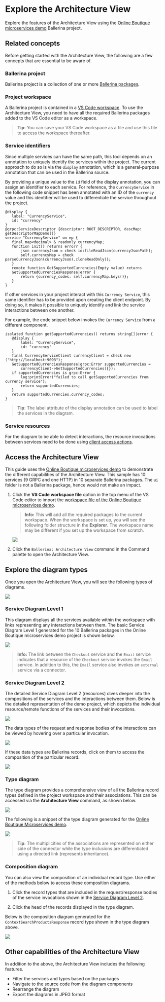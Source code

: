 # Explore the Architecture View

Explore the features of the Architecture View using the [Online Boutique microservices demo](https://github.com/ballerina-guides/gcp-microservices-demo) Ballerina project.

## Related concepts

Before getting started with the Architecture View, the following are a few concepts that are essential to be aware of.

### Ballerina project

 Ballerina project is a collection of one or more [Ballerina packages](https://ballerina.io/learn/package-references/).

### Project workspace

A Ballerina project is contained in a [VS Code workspace](https://code.visualstudio.com/docs/editor/workspaces). To use the Architecture View, you need to have all the required Ballerina packages added to the VS Code editor as a workspace.

>**Tip:** You can save your VS Code workspace as a file and use this file to access the workspace thereafter.

### Service identifiers

Since multiple services can have the same path, this tool depends on an annotation to uniquely identify the services within the project. The current approach to do so is via the `display` annotation, which is a general-purpose annotation that can be used in the Ballerina source.

By providing a unique value to the `id` field of the display annotation, you can assign an identifier to each service. For reference, the `CurrencyService` in the following code snippet has been annotated with an ID of the `currency` value and this identifier will be used to differentiate the service throughout the project.

```ballerina
@display {
   label: "CurrencyService",
   id: "currency"
}
@grpc:ServiceDescriptor {descriptor: ROOT_DESCRIPTOR, descMap: getDescriptorMapDemo()}
service "CurrencyService" on ep {
   final map<decimal> & readonly currencyMap;
   function init() returns error? {
       json currencyJson = check io:fileReadJson(currencyJsonPath);
       self.currencyMap = check parseCurrencyJson(currencyJson).cloneReadOnly();
   }
   remote function GetSupportedCurrencies(Empty value) returns 
   GetSupportedCurrenciesResponse|error {
       return {currency_codes: self.currencyMap.keys()};
   }
}
```

If other services in your project interact with this `Currency Service`, this same identifier has to be provided upon creating the client endpoint. By doing so, it makes it possible to uniquely identify and link the service interactions between one another. 

For example, the code snippet below invokes the `Currency Service` from a different component.

```ballerina
isolated function getSupportedCurrencies() returns string[]|error {
   @display {
       label: "CurrencyService",
       id: "currency"
   }
   final CurrencyServiceClient currencyClient = check new ("http://localhost:9093");
   GetSupportedCurrenciesResponse|grpc:Error supportedCurrencies = 
       currencyClient->GetSupportedCurrencies({});
   if supportedCurrencies is grpc:Error {
       log:printError("failed to call getSupportedCurrencies from currency service");
       return supportedCurrencies;
   }
   return supportedCurrencies.currency_codes;
}
```

>**Tip:** The label attribute of the display annotation can be used to label the services in the diagram.

### Service resources

For the diagram to be able to detect interactions, the resource invocations between services need to be done using [client access actions](https://ballerina.io/downloads/swan-lake-release-notes/swan-lake-2201.2.0#support-for-resource-methods-in-client-objects).

## Access the Architecture View

This guide uses the [Online Boutique microservices demo](https://github.com/ballerina-guides/gcp-microservices-demo) to demonstrate the different capabilities of the Architecture View. This sample has 10 services (9 GRPC and one HTTP) in 10 separate Ballerina packages. The `ui` folder is not a Ballerina package, hence would not make an impact. 

1. Click the **VS Code workspace file** option in the top menu of the VS Code editor to import the [workspace file of the Online Boutique microservices demo](https://github.com/ballerina-guides/gcp-microservices-demo/blob/main/project.code-workspace).

    >**Info:** This will add all the required packages to the current workspace. When the workspace is set up, you will see the following folder structure in the **Explorer**. The workspace name may be different if you set up the workspace from scratch.

    <img src="/learn/images/vs-code-extension/visual-programming/architecture-view/architecture-diagram/project-workspace.png" class="cInlineImage-small"/>

2. Click the `Ballerina: Architecture View` command in the Command palette to open the Architecture View.

## Explore the diagram types

Once you open the Architecture View, you will see the following types of diagrams.

<img src="/learn/images/vs-code-extension/visual-programming/architecture-view/architecture-diagram/diagram-types.gif" class="cInlineImage-full"/>

### Service Diagram Level 1

This diagram displays all the services available within the workspace with links representing any interactions between them. The basic Service Diagram Level 1 generated for the 10 Ballerina packages in the Online Boutique microservices demo project is shown below.

<img src="/learn/images/vs-code-extension/visual-programming/architecture-view/architecture-diagram/service-level-one-copy.png" class="cInlineImage-full"/>

>**Info:** The link between the `Checkout` service and the `Email` service indicates that a resource of the `Checkout` service invokes the `Email` service. In addition to this, the `Email` service also invokes an `external` service via a connector.

### Service Diagram Level 2

The detailed Service Diagram Level 2 (resources) dives deeper into the compositions of the services and the interactions between them. Below is the detailed representation of the demo project, which depicts the individual resource/remote functions of the services and their invocations.

<img src="/learn/images/vs-code-extension/visual-programming/architecture-view/architecture-diagram/service-level-two-copy.png" class="cInlineImage-full"/>

The data types of the request and response bodies of the interactions can be viewed by hovering over a particular invocation.

<img src="/learn/images/vs-code-extension/visual-programming/architecture-view/architecture-diagram/level-two-invocation-data-types.gif" class="cInlineImage-full"/>

If these data types are Ballerina records, click on them to access the composition of the particular record.

<img src="/learn/images/vs-code-extension/visual-programming/architecture-view/architecture-diagram/level-two-to-type-composition.gif" class="cInlineImage-full"/>

### Type diagram

The type diagram provides a comprehensive view of all the Ballerina record types defined in the project workspace and their associations. This can be accessed via the **Architecture View** command, as shown below.

<img src="/learn/images/vs-code-extension/visual-programming/architecture-view/type-diagram/type-diagram.gif" class="cInlineImage-full"/>

The following is a snippet of the type diagram generated for the [Online Boutique Microservices demo](https://github.com/ballerina-guides/gcp-microservices-demo). 

<img src="/learn/images/vs-code-extension/visual-programming/architecture-view/type-diagram/gcp-type-diagram.png" class="cInlineImage-full"/>

>**Tip:** The multiplicities of the associations are represented on either side of the connector while the type inclusions are differentiated using a directed link (represents inheritance).

### Composition diagram

You can also view the composition of an individual record type. Use either of the methods below to access these composition diagrams.

1. Click the record types that are included in the request/response bodies of the service invocations shown in the [Service Diagram Level 2](#service-diagram-level-2).

2. Click the head of the records displayed in the type diagram.

Below is the composition diagram generated for the `ContextSearchProductsResponse` record type shown in the type diagram above.

<img src="/learn/images/vs-code-extension/visual-programming/architecture-view/type-diagram/gcp-type-composition.png" class="cInlineImage-full"/>

## Other capabilities of the Architecture View

In addition to the above, the Architecture View includes the following features.

- Filter the services and types based on the packages
- Navigate to the source code from the diagram components
- Rearrange the diagram
- Export the diagrams in JPEG format
